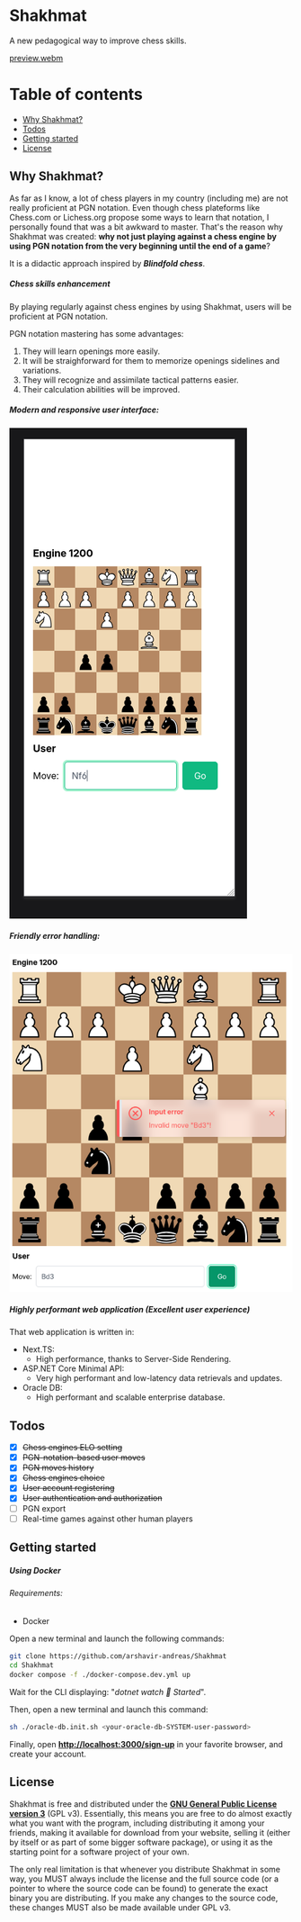 # Shakhmat

A new pedagogical way to improve chess skills.

[preview.webm](https://github.com/user-attachments/assets/5a50ab63-64f9-4f35-be49-6e7fda61cd3c)

# Table of contents

- [Why Shakhmat?](#why-shakhmat)
- [Todos](#todos "Features")
- [Getting started](#getting-started)
- [License](#license)

## Why Shakhmat?

As far as I know, a lot of chess players in my country (including me) are not really proficient at PGN notation. Even though chess plateforms like Chess.com or Lichess.org propose some ways to learn that notation, I personally found that was a bit awkward to master. That's the reason why Shakhmat was created: **why not just playing against a chess engine by using PGN notation from the very beginning until the end of a game**?

It is a didactic approach inspired by ***Blindfold chess***.

##### Chess skills enhancement

By playing regularly against chess engines by using Shakhmat, users will be proficient at PGN notation.

PGN notation mastering has some advantages:

1. They will learn openings more easily.
2. It will be straighforward for them to memorize openings sidelines and variations.
3. They will recognize and assimilate tactical patterns easier.
4. Their calculation abilities will be improved.

##### Modern and responsive user interface:

![1726143997279](docs/mobile-version.png)

##### Friendly error handling:

![1726144142931](docs/error-handling.png)

##### Highly performant web application (Excellent user experience)

That web application is written in:

* Next.TS:
  - High performance, thanks to Server-Side Rendering.
* ASP.NET Core Minimal API:
  - Very high performant and low-latency data retrievals and updates.
* Oracle DB:
  - High performant and scalable enterprise database.

## Todos

* [X] ~~Chess engines ELO setting~~
* [X] ~~PGN-notation-based user moves~~
* [X] ~~PGN moves history~~
* [X] ~~Chess engines choice~~
* [X] ~~User account registering~~
* [X] ~~User authentication and authorization~~
* [ ] PGN export
* [ ] Real-time games against other human players

## Getting started

##### Using Docker

###### Requirements:

- Docker

Open a new terminal and launch the following commands:

```bash
git clone https://github.com/arshavir-andreas/Shakhmat
cd Shakhmat
docker compose -f ./docker-compose.dev.yml up
```

Wait for the CLI displaying: "*dotnet watch 🚀 Started*".

Then, open a new terminal and launch this command:

```bash
sh ./oracle-db.init.sh <your-oracle-db-SYSTEM-user-password>
```

Finally, open [**http://localhost:3000/sign-up**](http://localhost:3000/sign-up) in your favorite browser, and create your account.

## License

Shakhmat is free and distributed under the [**GNU General Public License version 3**](https://github.com/arshavir-andreas/Shakhmat/blob/main/LICENSE) (GPL v3). Essentially, this means you are free to do almost exactly what you want with the program, including distributing it among your friends, making it available for download from your website, selling it (either by itself or as part of some bigger software package), or using it as the starting point for a software project of your own.

The only real limitation is that whenever you distribute Shakhmat in some way, you MUST always include the license and the full source code (or a pointer to where the source code can be found) to generate the exact binary you are distributing. If you make any changes to the source code, these changes MUST also be made available under GPL v3.
